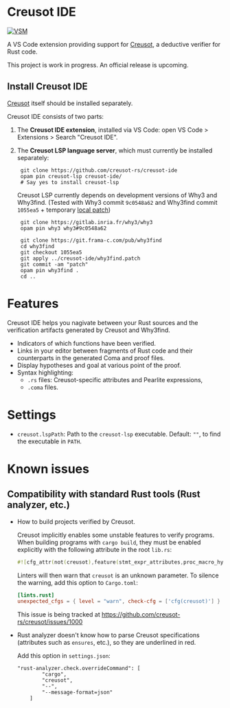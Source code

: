 # Creusot IDE

[![VSM][vsm-shield]][vsm]

[vsm-shield]: https://vsmarketplacebadges.dev/version-short/creusot-rs.creusot-ide.svg
[vsm]: https://marketplace.visualstudio.com/items?itemName=creusot-rs.creusot-ide

A VS Code extension providing support for [Creusot](https://github.com/creusot-rs/creusot), a deductive verifier for Rust code.

This project is work in progress. An official release is upcoming.

## Install Creusot IDE

[Creusot](https://github.com/creusot-rs/creusot) itself should be installed separately.

Creusot IDE consists of two parts:

1. The **Creusot IDE extension**, installed via VS Code: open VS Code > Extensions > Search "Creusot IDE".

2. The **Creusot LSP language server**, which must currently be installed separately:

        git clone https://github.com/creusot-rs/creusot-ide
        opam pin creusot-lsp creusot-ide/
        # Say yes to install creusot-lsp

    Creusot LSP currently depends on development versions of Why3 and Why3find.
    (Tested with Why3 commit `9c0548a62` and Why3find commit `1055ea5` + temporary [local patch](./why3find.patch))

        git clone https://gitlab.inria.fr/why3/why3
        opam pin why3 why3#9c0548a62

        git clone https://git.frama-c.com/pub/why3find
        cd why3find
        git checkout 1055ea5
        git apply ../creusot-ide/why3find.patch
        git commit -am "patch"
        opam pin why3find .
        cd ..

# Features

Creusot IDE helps you nagivate between your Rust sources and the verification artifacts generated by Creusot and Why3find.

- Indicators of which functions have been verified.
- Links in your editor between fragments of Rust code and their counterparts in the generated Coma and proof files.
- Display hypotheses and goal at various point of the proof.
- Syntax highlighting:
    - `.rs` files: Creusot-specific attributes and Pearlite expressions,
    - `.coma` files.

# Settings

- `creusot.lspPath`: Path to the `creusot-lsp` executable. Default: `""`, to find the executable in `PATH`.

# Known issues

## Compatibility with standard Rust tools (Rust analyzer, etc.)

- How to build projects verified by Creusot.

    Creusot implicitly enables some unstable features to verify programs.
    When building programs with `cargo build`, they must be enabled explicitly with the following
    attribute in the root `lib.rs`:

    ```rust
    #![cfg_attr(not(creusot),feature(stmt_expr_attributes,proc_macro_hygiene))]
    ```

    Linters will then warn that `creusot` is an unknown parameter. To silence the warning,
    add this option to `Cargo.toml`:

    ```toml
    [lints.rust]
    unexpected_cfgs = { level = "warn", check-cfg = ['cfg(creusot)'] }
    ```

    This issue is being tracked at https://github.com/creusot-rs/creusot/issues/1000

- Rust analyzer doesn't know how to parse Creusot specifications (attributes such as `ensures`, etc.),
    so they are underlined in red.

    Add this option in `settings.json`:

    ```
    "rust-analyzer.check.overrideCommand": [
            "cargo",
            "creusot",
            "--",
            "--message-format=json"
        ]
    ```